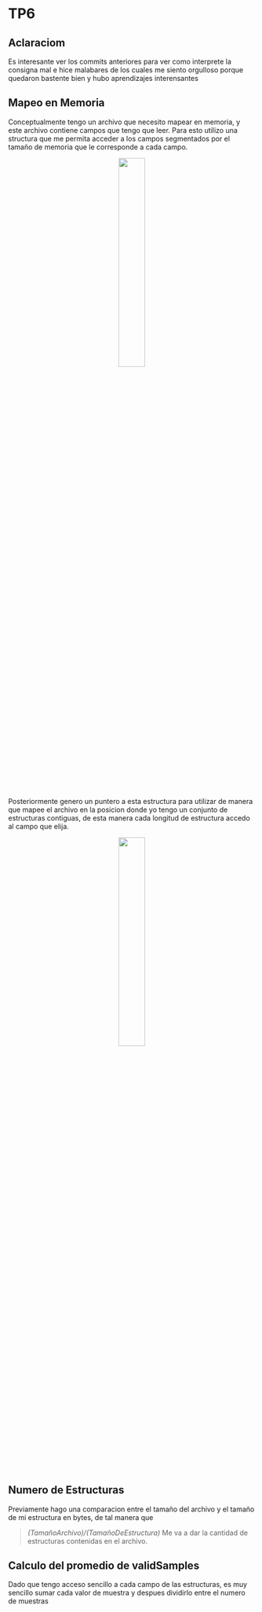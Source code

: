 # TP6
## Aclaraciom
Es interesante ver los commits anteriores para ver como interprete la consigna mal e hice malabares de los cuales me siento orgulloso porque quedaron bastente bien y hubo aprendizajes interensantes

## Mapeo en Memoria
Conceptualmente tengo un archivo que necesito mapear en memoria, y este archivo contiene campos que tengo que leer. Para esto utilizo una structura que me permita acceder a los campos segmentados por el tamaño de memoria que le corresponde a cada campo. 

<p align="center">
 <img width="33%" src="https://raw.githubusercontent.com/ICOMP-UNC/soi--2021--laboratorio-6-Fran-cio/main/imagenes/2021-11-13_15-59.png?token=ATG6MN2MHJD52ZUL55PFJ5LBTFEM4"> 
</p>

Posteriormente genero un puntero a esta estructura para utilizar de manera que mapee el archivo en la posicion donde yo tengo un conjunto de estructuras contiguas, de esta manera cada longitud de estructura accedo al campo que elija.

<p align="center">
 <img width="33%" src="https://raw.githubusercontent.com/ICOMP-UNC/soi--2021--laboratorio-6-Fran-cio/main/imagenes/2021-11-13_16-06.png?token=ATG6MN2BLEDFUQIIDDKT67TBTFEOU"> 
</p>

## Numero de Estructuras
Previamente hago una comparacion entre el tamaño del archivo y el tamaño de mi estructura en bytes, de tal manera que 
> _(TamañoArchivo)/(TamañoDeEstructura)_ 
Me va a dar la cantidad de estructuras contenidas en el archivo.

## Calculo del promedio de validSamples
Dado que tengo acceso sencillo a cada campo de las estructuras, es muy sencillo sumar cada valor de muestra y despues dividirlo entre el numero de muestras
